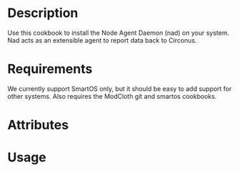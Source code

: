 Description
===========
Use this cookbook to install the Node Agent Daemon (nad) on your system.  Nad acts as an extensible agent to report data back to Circonus.

Requirements
============
We currently support SmartOS only, but it should be easy to add support for other systems.  Also requires the ModCloth git and smartos cookbooks.

Attributes
==========

Usage
=====

